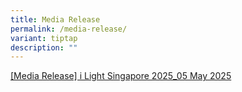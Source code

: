 ```yaml
---
title: Media Release
permalink: /media-release/
variant: tiptap
description: ""
---
```

<p><a href="/files/Media_Release__i_Light_Singapore_returns_with_an_inspiring_and_immersive_experience_that_brings_art_sustainability_and_people_together.pdf" rel="noopener nofollow" target="_blank">[Media Release] i Light Singapore 2025_05 May 2025</a>
</p>